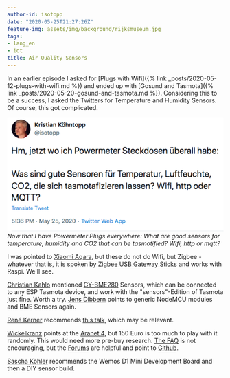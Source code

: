 ```yaml
---
author-id: isotopp
date: "2020-05-25T21:27:26Z"
feature-img: assets/img/background/rijksmuseum.jpg
tags:
- lang_en
- iot
title: Air Quality Sensors
---
```

In an earlier episode I asked for [Plugs with Wifi]({% link _posts/2020-05-12-plugs-with-wifi.md %}) and ended up with [Gosund and Tasmota]({% link _posts/2020-05-20-gosund-and-tasmota.md %}). Considering this to be a success, I asked the Twitters for Temperature and Humidity Sensors. Of course, this got complicated.

[![](/uploads/2020/05/temp-question.png)](https://twitter.com/isotopp/status/1264943546085322754)
*Now that I have Powermeter Plugs everywhere: What are good sensors for temperature, humidity and CO2 that can be tasmotified? Wifi, http or mqtt?*

I was pointed to [Xiaomi Aqara](https://www.amazon.de/gp/product/B07SB2C327), but these do not do Wifi, but Zigbee - whatever that is, it is spoken by [Zigbee USB Gateway Sticks](https://www.amazon.de/gp/product/B07PZ7ZHG5) and works with Raspi. We'll see.

[Christian Kahlo](https://twitter.com/ckahlo/status/1264953270298173445) mentioned [GY-BME280](https://www.amazon.de/dp/B07FS95JXT) Sensors, which can be connected to any ESP Tasmota device, and work with the "sensors"-Edition of Tasmota just fine. Worth a try. [Jens Dibbern](https://twitter.com/datengaertner/status/1264949436284899328) points to generic NodeMCU modules and BME Sensors again.

[René Kerner](https://twitter.com/rk3rn3r/status/1264948594743836680) recommends [this talk](https://www.youtube.com/watch?v=WuJ2Y9ccVBY), which may be relevant.

[Wickelkranz](https://twitter.com/wickelkranz/status/1264949455050215424) points at the [Aranet 4](https://aranet4.com/), but 150 Euro is too much to play with it randomly. This would need more pre-buy research. [The FAQ](https://aranet4.com/faq/) is not encouraging, but the [Forums](https://forums.aranet.com/viewtopic.php?f=48&t=63) are helpful and point to [Github](https://github.com/Anrijs/Aranet4-Python).

[Sascha Köhler](https://twitter.com/sascha_koe/status/1264952367251939328) recommends the Wemos D1 Mini Development Board and then a DIY sensor build.